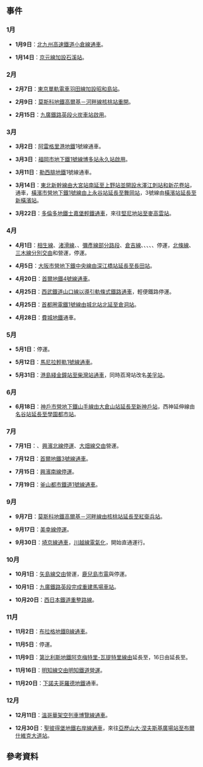 ## 事件

### 1月

  - **1月9日**：[北九州高速鐵道](../Page/北九州高速鐵道.md "wikilink")[小倉線通車](../Page/小倉線.md "wikilink")。

  - **1月14日**：[京元線加設](https://zh.wikipedia.org/wiki/京元線 "wikilink")[石溪站](https://zh.wikipedia.org/wiki/石溪站_\(首爾\) "wikilink")。

### 2月

  - **2月7日**：[東京單軌電車](https://zh.wikipedia.org/wiki/東京單軌電車 "wikilink")[羽田線加設](../Page/東京單軌電車羽田機場線.md "wikilink")[昭和島站](../Page/昭和島站.md "wikilink")。

  - **2月9日**：[莫斯科地鐵](https://zh.wikipedia.org/wiki/莫斯科地鐵 "wikilink")[高爾基－河畔線](https://zh.wikipedia.org/wiki/莫斯科河畔線 "wikilink")[核桃站重開](../Page/核桃站_\(莫斯科地鐵\).md "wikilink")。

  - **2月15日**：[九廣鐵路英段](../Page/東鐵綫.md "wikilink")[火炭車站啟用](../Page/火炭站.md "wikilink")。

### 3月

  - **3月2日**：[阿雷格里港地鐵](../Page/阿雷格里港地鐵.md "wikilink")1號線通車。

  - **3月3日**：[福岡市地下鐵](../Page/福岡市地下鐵.md "wikilink")[1號線](../Page/機場線_\(福岡市地下鐵\).md "wikilink")[博多站永久站啟用](https://zh.wikipedia.org/wiki/博多站 "wikilink")。

  - **3月11日**：[勒西腓地鐵](../Page/勒西腓地鐵.md "wikilink")1號線通車。

  - **3月14日**：[東北新幹線由](../Page/東北新幹線.md "wikilink")[大宮站南延至](https://zh.wikipedia.org/wiki/大宮站_\(埼玉縣\) "wikilink")[上野站並開設](https://zh.wikipedia.org/wiki/上野站 "wikilink")[水澤江刺站和](https://zh.wikipedia.org/wiki/水澤江刺站 "wikilink")[新花卷站](https://zh.wikipedia.org/wiki/新花卷站 "wikilink")，通車，[橫濱市營地下鐵](https://zh.wikipedia.org/wiki/橫濱市營地下鐵 "wikilink")[1號線由](../Page/橫濱市營地下鐵藍線.md "wikilink")[上永谷站延長至](https://zh.wikipedia.org/wiki/上永谷站 "wikilink")[舞岡站](https://zh.wikipedia.org/wiki/舞岡站 "wikilink")，3號線由[橫濱站延長至](https://zh.wikipedia.org/wiki/橫濱站 "wikilink")[新橫濱站](https://zh.wikipedia.org/wiki/新橫濱站 "wikilink")。

  - **3月22日**：[多倫多地鐵](../Page/多倫多地鐵.md "wikilink")[士嘉堡輕鐵通車](../Page/士嘉堡輕鐵.md "wikilink")，來往[堅尼地站至](../Page/堅尼地站.md "wikilink")[麥高雲站](../Page/麥高雲站.md "wikilink")。

### 4月

  - **4月1日**：[相生線](../Page/相生線.md "wikilink")、[渚滑線](../Page/渚滑線.md "wikilink")、、[彌彥線部分路段](../Page/彌彥線.md "wikilink")、[倉吉線](https://zh.wikipedia.org/wiki/倉吉線 "wikilink")、、、、、停運，[北條線](../Page/北條線.md "wikilink")、[三木線分別交由](../Page/三木線.md "wikilink")和營運，停運。

  - **4月5日**：[大阪市營地下鐵](../Page/大阪市營地下鐵.md "wikilink")[中央線由](../Page/中央線_\(大阪市高速電氣軌道\).md "wikilink")[深江橋站延長至](https://zh.wikipedia.org/wiki/深江橋站 "wikilink")[長田站](https://zh.wikipedia.org/wiki/長田站_\(大阪府\) "wikilink")。

  - **4月20日**：[首爾地鐵](https://zh.wikipedia.org/wiki/首爾地鐵 "wikilink")[4號線通車](https://zh.wikipedia.org/wiki/首爾地鐵4號線 "wikilink")。

  - **4月25日**：[西武鐵道](../Page/西武鐵道.md "wikilink")[山口線以導引軌條式鐵路通車](../Page/山口線_\(西武鐵道\).md "wikilink")，輕便鐵路停運。

  - **4月25日**：[首都圈電鐵1號線由](https://zh.wikipedia.org/wiki/首都圈電鐵1號線 "wikilink")[城北站北延至](../Page/光云大站.md "wikilink")[倉洞站](../Page/倉洞站.md "wikilink")。

  - **4月28日**：[費城地鐵](https://zh.wikipedia.org/wiki/費城地鐵 "wikilink")通車。

### 5月

  - **5月1日**：停運。

  - **5月12日**：[馬尼拉輕軌](../Page/馬尼拉輕軌.md "wikilink")[1號線通車](../Page/馬尼拉輕軌1號線.md "wikilink")。

  - **5月31日**：[港島綫](../Page/港島綫.md "wikilink")[金鐘站至](../Page/金鐘站.md "wikilink")[柴灣站通車](../Page/柴灣站.md "wikilink")，同時荔灣站改名[美孚站](../Page/美孚站.md "wikilink")。

### 6月

  - **6月18日**：[神戶市營地下鐵](../Page/神戶市營地下鐵.md "wikilink")[山手線由](../Page/西神·山手線.md "wikilink")[大倉山站延長至](../Page/大倉山站_\(兵庫縣\).md "wikilink")[新神戶站](https://zh.wikipedia.org/wiki/新神戶站 "wikilink")，西神延伸線由[名谷站延長至](../Page/名谷站.md "wikilink")[學園都市站](https://zh.wikipedia.org/wiki/學園都市站 "wikilink")。

### 7月

  - **7月1日**：、[興濱北線停運](../Page/興濱北線.md "wikilink")、[大畑線交由](../Page/大畑線.md "wikilink")營運。

  - **7月12日**：[首爾地鐵](https://zh.wikipedia.org/wiki/首爾地鐵 "wikilink")[3號線通車](../Page/首爾地鐵3號線.md "wikilink")。

  - **7月15日**：[興濱南線停運](../Page/興濱南線.md "wikilink")。

  - **7月19日**：[釜山都市鐵道](../Page/釜山都市鐵道.md "wikilink")[1號線通車](https://zh.wikipedia.org/wiki/釜山都市鐵道1號線 "wikilink")。

### 9月

  - **9月7日**：[莫斯科地鐵](https://zh.wikipedia.org/wiki/莫斯科地鐵 "wikilink")[高爾基－河畔線由](https://zh.wikipedia.org/wiki/河畔線 "wikilink")[核桃站延長至](../Page/核桃站_\(莫斯科地鐵\).md "wikilink")[紅衛兵站](https://zh.wikipedia.org/wiki/紅衛兵站 "wikilink")。

  - **9月17日**：[美幸線停運](../Page/美幸線.md "wikilink")。

  - **9月30日**：[埼京線通車](../Page/埼京線.md "wikilink")，[川越線電氣化](../Page/川越線.md "wikilink")，開始直通運行。

### 10月

  - **10月1日**：[矢島線交由](../Page/鳥海山麓線.md "wikilink")營運，[鹿兒島市電](https://zh.wikipedia.org/wiki/鹿兒島市電 "wikilink")與停運。

  - **10月1日**：[九廣鐵路英段完成重建](../Page/東鐵綫.md "wikilink")[馬場車站](../Page/馬場站_\(香港\).md "wikilink")。

  - **10月20日**：[西日本鐵道重整路線](../Page/西日本鐵道.md "wikilink")。

### 11月

  - **11月2日**：[布拉格地鐵](https://zh.wikipedia.org/wiki/布拉格地鐵 "wikilink")[B線通車](https://zh.wikipedia.org/wiki/布拉格地鐵B線 "wikilink")。

  - **11月5日**：停運。

  - **11月9日**：[第比利斯地鐵](https://zh.wikipedia.org/wiki/第比利斯地鐵 "wikilink")[阿克梅特里-瓦提特里線由](https://zh.wikipedia.org/wiki/阿克梅特里-瓦提特里線 "wikilink")延長至，16日由延長至。

  - **11月16日**：[明知線交由](../Page/明知線.md "wikilink")[明知鐵道營運](https://zh.wikipedia.org/wiki/明知鐵道 "wikilink")。

  - **11月20日**：[下諾夫哥羅德地鐵](../Page/下諾夫哥羅德地鐵.md "wikilink")通車。

### 12月

  - **12月11日**：[溫哥華架空列車](https://zh.wikipedia.org/wiki/溫哥華架空列車 "wikilink")[博覽線通車](../Page/博覽線.md "wikilink")。

  - **12月30日**：[聖彼得堡地鐵](https://zh.wikipedia.org/wiki/聖彼得堡地鐵 "wikilink")[右岸線通車](../Page/右岸線.md "wikilink")，來往[亞歷山大·涅夫斯基廣場站至](../Page/亞歷山大·涅夫斯基廣場II站.md "wikilink")[布爾什維克大道站](../Page/布爾什維克大道站.md "wikilink")。

## 參考資料